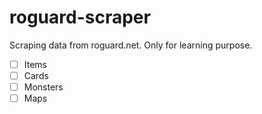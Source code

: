 # roguard-scraper
Scraping data from roguard.net. Only for learning purpose. 

- [ ] Items
- [ ] Cards
- [ ] Monsters
- [ ] Maps
